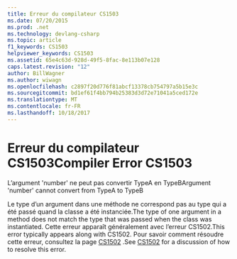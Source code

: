 ```yaml
---
title: Erreur du compilateur CS1503
ms.date: 07/20/2015
ms.prod: .net
ms.technology: devlang-csharp
ms.topic: article
f1_keywords: CS1503
helpviewer_keywords: CS1503
ms.assetid: 65e4c63d-928d-49f5-8fac-8e113b07e128
caps.latest.revision: "12"
author: BillWagner
ms.author: wiwagn
ms.openlocfilehash: c2897f20d776f81abcf13378cb754797a5b15e3c
ms.sourcegitcommit: bd1ef61f4bb794b25383d3d72e71041a5ced172e
ms.translationtype: MT
ms.contentlocale: fr-FR
ms.lasthandoff: 10/18/2017
---
```

# <a name="compiler-error-cs1503"></a><span data-ttu-id="75956-102">Erreur du compilateur CS1503</span><span class="sxs-lookup"><span data-stu-id="75956-102">Compiler Error CS1503</span></span>
<span data-ttu-id="75956-103">L’argument 'number' ne peut pas convertir TypeA en TypeB</span><span class="sxs-lookup"><span data-stu-id="75956-103">Argument 'number' cannot convert from TypeA to TypeB</span></span>  
  
 <span data-ttu-id="75956-104">Le type d’un argument dans une méthode ne correspond pas au type qui a été passé quand la classe a été instanciée.</span><span class="sxs-lookup"><span data-stu-id="75956-104">The type of one argument in a method does not match the type that was passed when the class was instantiated.</span></span> <span data-ttu-id="75956-105">Cette erreur apparaît généralement avec l’erreur CS1502.</span><span class="sxs-lookup"><span data-stu-id="75956-105">This error typically appears along with CS1502.</span></span> <span data-ttu-id="75956-106">Pour savoir comment résoudre cette erreur, consultez la page [CS1502](../../csharp/language-reference/compiler-messages/cs1502.md) .</span><span class="sxs-lookup"><span data-stu-id="75956-106">See [CS1502](../../csharp/language-reference/compiler-messages/cs1502.md) for a discussion of how to resolve this error.</span></span>
